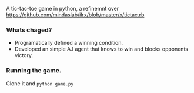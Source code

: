 A tic-tac-toe game in python, a refinemnt over
https://github.com/mindaslab/ilrx/blob/master/x/tictac.rb

### Whats chaged?

* Programatically defined a winning condition.
* Developed an simple A.I agent that knows to win and blocks opponents victory.

### Running the game.

Clone it and `python game.py`
